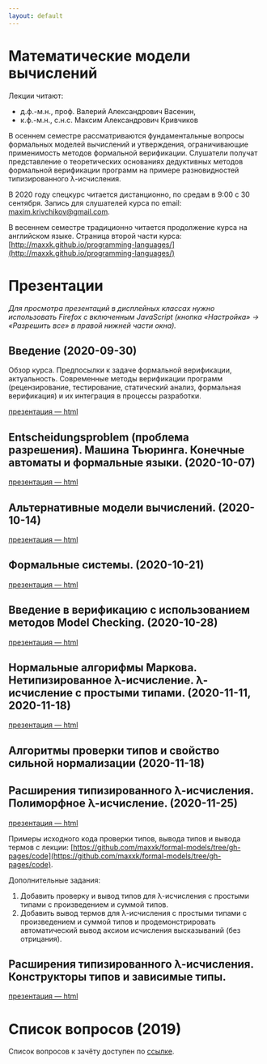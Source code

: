```yaml
---
layout: default
---
```


# Математические модели вычислений

Лекции читают:

-  д.ф.-м.н., проф. Валерий Александрович Васенин,
-  к.ф.-м.н., с.н.с. Максим Александрович Кривчиков

В осеннем семестре рассматриваются фундаментальные вопросы формальных моделей вычислений и утверждения, ограничивающие применимость методов формальной верификации. Слушатели получат представление о теоретических основаниях дедуктивных методов формальной верификации программ на примере разновидностей типизированного λ-исчисления.

В 2020 году спецкурс читается дистанционно, по средам в 9:00 с 30 сентября. Запись для слушателей курса по email: [maxim.krivchikov@gmail.com](mailto:maxim.krivchikov@gmail.com).

В весеннем семестре традиционно читается продолжение курса на английском языке. Страница второй части курса: [http://maxxk.github.io/programming-languages/](http://maxxk.github.io/programming-languages/)

<!--# Даты зачётов

- вторник, 27 декабря, 13:00-15:00, ауд. 13-20
- четверг, 29 декабря, 10:00–13:00, ауд. 13-08 (по расписанию зачёта по практикуму на ЭВМ группы 312) -->

<!-- # Опрос по итогам курса
После того, как вы получите зачёт / оценку, пройдите анонимный опрос по ссылке: [https://goo.gl/forms/g8zRZxAsILnILrnL2](https://goo.gl/forms/g8zRZxAsILnILrnL2) -->

# Презентации
*Для просмотра презентаций в дисплейных классах нужно использовать Firefox с включенным JavaScript (кнопка «Настройка» → «Разрешить все» в правой нижней части окна).*

## Введение (2020-09-30)
Обзор курса. Предпосылки к задаче формальной верификации, актуальность. Современные методы верификации программ (рецензирование, тестирование, статический анализ, формальная верификация) и их интеграция в процессы разработки.

[презентация — html](presentations/01-Introduction.html)


## Entscheidungsproblem (проблема разрешения). Машина Тьюринга. Конечные автоматы и формальные языки. (2020-10-07)

[презентация — html](presentations/02-Entscheidungsproblem.html)

## Альтернативные модели вычислений. (2020-10-14)

[презентация — html](presentations/03-Alternate-models.html)


## Формальные системы. (2020-10-21)

[презентация — html](presentations/04-Logics.html)


## Введение в верификацию с использованием методов Model Checking. (2020-10-28)

[презентация — html](presentations/04-Model-Checking.html)




## Нормальные алгорифмы Маркова. Нетипизированное λ-исчисление. λ-исчисление с простыми типами. (2020-11-11, 2020-11-18)

[презентация — html](presentations/06-Markov-Refal-Lambda-calculus.html)

## Алгоритмы проверки типов и свойство сильной нормализации (2020-11-18)

## Расширения типизированного λ-исчисления. Полиморфное λ-исчисление. (2020-11-25)

[презентация — html](presentations/06-Lambda-cube.html)

Примеры исходного кода проверки типов, вывода типов и вывода термов с лекции: [https://github.com/maxxk/formal-models/tree/gh-pages/code](https://github.com/maxxk/formal-models/tree/gh-pages/code).

Дополнительные задания:

1. Добавить проверку и вывод типов для λ-исчисления с простыми типами с произведением и суммой типов.
2. Добавить вывод термов для λ-исчисления с простыми типами с произведением и суммой типов и продемонстрировать автоматический вывод аксиом исчисления высказываний (без отрицания).

## Расширения типизированного λ-исчисления. Конструкторы типов и зависимые типы. <!-- (2020-11-25) -->

[презентация — html](presentations/07-Dependent-types.html)

<!-- (2020-12-02) -->
<!--
## Индуктивные и коиндуктивные типы. Работа в среде Coq. 

[презентация — html](presentations/08-Coq.html)

## Самоинтерпретация системы F_ω? 

## Гомотопическая теория типов.

[презентация — html](presentations/10-Homotopy-type-theory.html)

-->
<!-- (2020-12-09) -->

<!-- (2020-12-16 — зачёт?) -->

# Список вопросов (2019)
Список вопросов к зачёту доступен по [ссылке](questions).
